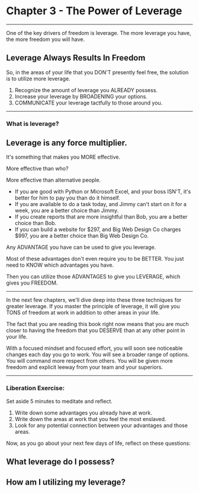# Chapter 3 - The Power of Leverage

----

One of the key drivers of freedom is leverage. The more leverage you have, the more freedom you will have.

## Leverage Always Results In Freedom

So, in the areas of your life that you DON'T presently feel free, the solution is to utilize more leverage.

1) Recognize the amount of leverage you ALREADY possess.
2) Increase your leverage by BROADENING your options.
3) COMMUNICATE your leverage tactfully to those around you.

----

### What is leverage?

## Leverage is any force multiplier.

It's something that makes you MORE effective. 

More effective than who?

More effective than alternative people.

- If you are good with Python or Microsoft Excel, and your boss ISN'T, it's better for him to pay you than do it himself.
- If you are available to do a task today, and Jimmy can't start on it for a week, you are a better choice than Jimmy.
- If you create reports that are more insightful than Bob, you are a better choice than Bob.
- If you can build a website for $297, and Big Web Design Co charges $997, you are a better choice than Big Web Design Co.

Any ADVANTAGE you have can be used to give you leverage. 

Most of these advantages don't even require you to be BETTER. You just need to KNOW which advantages you have. 

Then you can utilize those ADVANTAGES to give you LEVERAGE, which gives you FREEDOM.

----

In the next few chapters, we'll dive deep into these three techniques for greater leverage. If you master the principle of leverage, it will give you TONS of freedom at work in addition to other areas in your life. 

The fact that you are reading this book right now means that you are much closer to having the freedom that you DESERVE than at any other point in your life. 

With a focused mindset and focused effort, you will soon see noticeable changes each day you go to work. You will see a broader range of options. You will command more respect from others. You will be given more freedom and explicit leeway from your team and your superiors.

----

### Liberation Exercise:

Set aside 5 minutes to meditate and reflect.
1. Write down some advantages you already have at work.
2. Write down the areas at work that you feel the most enslaved.
3. Look for any potential connection between your advantages and those areas.

Now, as you go about your next few days of life, reflect on these questions:

## What leverage do I possess?
## How am I utilizing my leverage?
